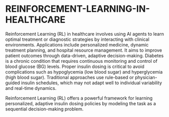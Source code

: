 
# REINFORCEMENT-LEARNING-IN-HEALTHCARE
Reinforcement Learning (RL) in healthcare involves using AI agents to learn optimal treatment or diagnostic strategies by interacting with clinical environments. Applications include personalized medicine, dynamic treatment planning, and hospital resource management. It aims to improve patient outcomes through data-driven, adaptive decision-making.
Diabetes is a chronic condition that requires continuous monitoring and control of blood glucose (BG) levels. Proper insulin dosing is critical to avoid complications such as hypoglycemia (low blood sugar) and hyperglycemia (high blood sugar). Traditional approaches use rule-based or physician-guided insulin schedules, which may not adapt well to individual variability and real-time dynamics.

Reinforcement Learning (RL) offers a powerful framework for learning personalized, adaptive insulin dosing policies by modeling the task as a sequential decision-making problem.

